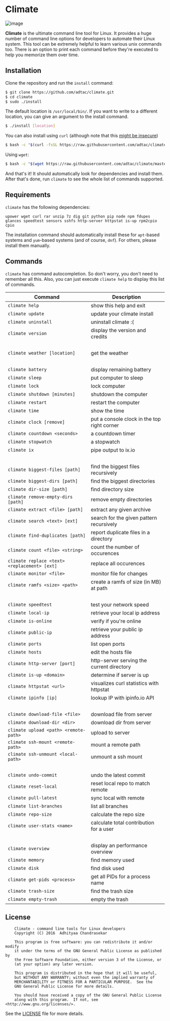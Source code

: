 # Climate

![image](https://i.imgur.com/Vgca4yS.png)

**Climate** is the ultimate command line tool for Linux. It
provides a huge number of command line options for developers to
automate their Linux system. This tool can be extremely helpful to
learn various unix commands too. There is an option to print each
command before they're executed to help you memorize them over time.



## Installation

Clone the repository and run the `install` command:

```bash
$ git clone https://github.com/adtac/climate.git
$ cd climate
$ sudo ./install
```

The default location is `/usr/local/bin/`. If you want to write to a
different location, you can give an argument to the install command.

```bash
$ ./install [location]
```

You can also install using `curl` (although note that this
[might be insecure](https://www.seancassidy.me/dont-pipe-to-your-shell.html))

```bash
$ bash -c "$(curl -fsSL https://raw.githubusercontent.com/adtac/climate/master/install)"
```

Using `wget`:

```bash
$ bash -c "$(wget https://raw.githubusercontent.com/adtac/climate/master/install -q -O -)"
```

And that's it! It should automatically look for dependencies and install them.
After that's done, run `climate` to see the whole list of commands supported.



## Requirements

`climate` has the following dependencies:

```
upower wget curl rar unzip 7z dig git python pip node npm fdupes glances speedtest sensors sshfs http-server httpstat is-up rpm2cpio cpio
```

The installation command should automatically install these for `apt`-based systems
and `yum`-based systems (and of course, `dnf`). For others, please install them manually.



## Commands

`climate` has command autocompletion. So don't worry, you don't need to
remember all this. Also, you can just execute `climate help` to display
this list of commands.


Command | Description
--- | ---
 `climate help` | show this help and exit
 `climate update` | update your climate install
 `climate uninstall` | uninstall climate :(
 `climate version` | display the version and credits
 <br> | 
 `climate weather [location]` | get the weather
 <br> | 
 `climate battery` | display remaining battery
 `climate sleep` | put computer to sleep
 `climate lock` | lock computer
 `climate shutdown [minutes]` | shutdown the computer
 `climate restart` | restart the computer
 `climate time` | show the time
 `climate clock [remove]` | put a console clock in the top right corner
 `climate countdown <seconds>` | a countdown timer
 `climate stopwatch` | a stopwatch
 `climate ix` | pipe output to ix.io
 <br> | 
 `climate biggest-files [path]` | find the biggest files recursively
 `climate biggest-dirs [path]` | find the biggest directories
 `climate dir-size [path]` | find directory size
 `climate remove-empty-dirs [path]` | remove empty directories
 `climate extract <file> [path]` | extract any given archive
 `climate search <text> [ext]` | search for the given pattern recursively
 `climate find-duplicates [path]` | report duplicate files in a directory
 `climate count <file> <string>` | count the number of occurences
 `climate replace <text> <replacement> [ext]` | replace all occurences
 `climate monitor <file>` | monitor file for changes
 `climate ramfs <size> <path>` | create a ramfs of size (in MB) at path
 <br> | 
 `climate speedtest` | test your network speed
 `climate local-ip` | retrieve your local ip address
 `climate is-online` | verify if you're online
 `climate public-ip` | retrieve your public ip address
 `climate ports` | list open ports
 `climate hosts` | edit the hosts file
 `climate http-server [port]` | http-server serving the current directory
 `climate is-up <domain>` | determine if server is up
 `climate httpstat <url>` | visualizes curl statistics with httpstat
 `climate ipinfo [ip]` | lookup IP with ipinfo.io API
 <br> | 
 `climate download-file <file>` | download file from server
 `climate download-dir <dir>` | download dir from server
 `climate upload <path> <remote-path>` | upload to server
 `climate ssh-mount <remote-path>` | mount a remote path
 `climate ssh-unmount <local-path>` | unmount a ssh mount
 <br> | 
 `climate undo-commit` | undo the latest commit
 `climate reset-local` | reset local repo to match remote
 `climate pull-latest` | sync local with remote
 `climate list-branches` | list all branches
 `climate repo-size` | calculate the repo size
 `climate user-stats <name>` | calculate total contribution for a user
 <br> | 
 `climate overview` | display an performance overview
 `climate memory` | find memory used
 `climate disk` | find disk used
 `climate get-pids <process>` | get all PIDs for a process name
 `climate trash-size` | find the trash size
 `climate empty-trash` | empty the trash


## License

```
    Climate - command line tools for Linux developers
    Copyright (C) 2016  Adhityaa Chandrasekar

    This program is free software: you can redistribute it and/or modify
    it under the terms of the GNU General Public License as published by
    the Free Software Foundation, either version 3 of the License, or
    (at your option) any later version.

    This program is distributed in the hope that it will be useful,
    but WITHOUT ANY WARRANTY; without even the implied warranty of
    MERCHANTABILITY or FITNESS FOR A PARTICULAR PURPOSE.  See the
    GNU General Public License for more details.

    You should have received a copy of the GNU General Public License
    along with this program.  If not, see <http://www.gnu.org/licenses/>.
```

See the [LICENSE](LICENSE) file for more details.


